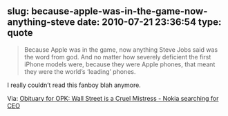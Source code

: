 slug: because-apple-was-in-the-game-now-anything-steve
date: 2010-07-21 23:36:54
type: quote
---

> Because Apple was in the game, now anything Steve Jobs said was the word from god. And no matter how severely deficient the first iPhone models were, because they were Apple phones, that meant they were the world’s ‘leading’ phones.

I really couldn’t read this fanboy blah anymore.

 Via: [Obituary for OPK: Wall Street is a Cruel Mistress - Nokia searching for CEO](http://communities-dominate.blogs.com/brands/2010/07/obituary-for-opk-wall-street-is-a-cruel-mistress-nokia-searching-for-ceo.html)
